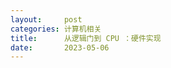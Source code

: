 ```yaml
---
layout:     post
categories: 计算机相关
title:      从逻辑门到 CPU ：硬件实现
date:       2023-05-06
---
```










